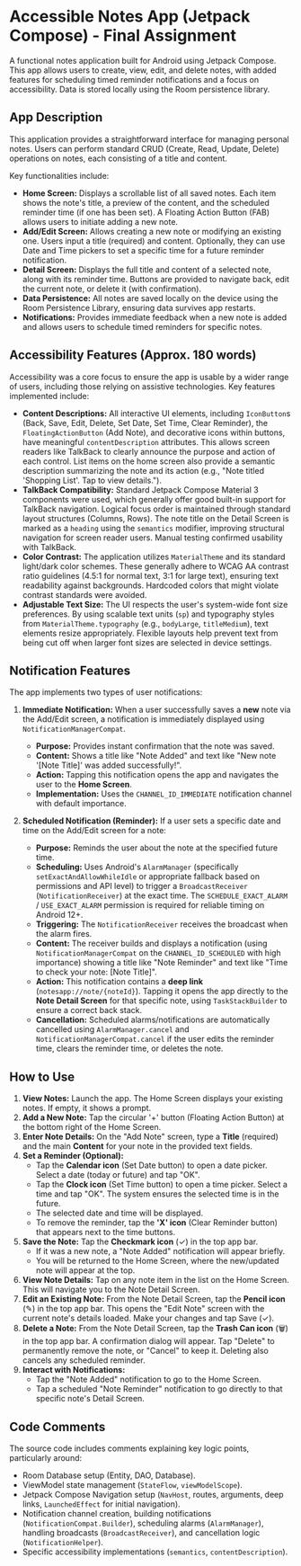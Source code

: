 # Accessible Notes App (Jetpack Compose) - Final Assignment

A functional notes application built for Android using Jetpack Compose. This app allows users to create, view, edit, and delete notes, with added features for scheduling timed reminder notifications and a focus on accessibility. Data is stored locally using the Room persistence library.

## App Description

This application provides a straightforward interface for managing personal notes. Users can perform standard CRUD (Create, Read, Update, Delete) operations on notes, each consisting of a title and content.

Key functionalities include:
*   **Home Screen:** Displays a scrollable list of all saved notes. Each item shows the note's title, a preview of the content, and the scheduled reminder time (if one has been set). A Floating Action Button (FAB) allows users to initiate adding a new note.
*   **Add/Edit Screen:** Allows creating a new note or modifying an existing one. Users input a title (required) and content. Optionally, they can use Date and Time pickers to set a specific time for a future reminder notification.
*   **Detail Screen:** Displays the full title and content of a selected note, along with its reminder time. Buttons are provided to navigate back, edit the current note, or delete it (with confirmation).
*   **Data Persistence:** All notes are saved locally on the device using the Room Persistence Library, ensuring data survives app restarts.
*   **Notifications:** Provides immediate feedback when a new note is added and allows users to schedule timed reminders for specific notes.

## Accessibility Features (Approx. 180 words)

Accessibility was a core focus to ensure the app is usable by a wider range of users, including those relying on assistive technologies. Key features implemented include:

*   **Content Descriptions:** All interactive UI elements, including `IconButton`s (Back, Save, Edit, Delete, Set Date, Set Time, Clear Reminder), the `FloatingActionButton` (Add Note), and decorative icons within buttons, have meaningful `contentDescription` attributes. This allows screen readers like TalkBack to clearly announce the purpose and action of each control. List items on the home screen also provide a semantic description summarizing the note and its action (e.g., "Note titled 'Shopping List'. Tap to view details.").
*   **TalkBack Compatibility:** Standard Jetpack Compose Material 3 components were used, which generally offer good built-in support for TalkBack navigation. Logical focus order is maintained through standard layout structures (Columns, Rows). The note title on the Detail Screen is marked as a `heading` using the `semantics` modifier, improving structural navigation for screen reader users. Manual testing confirmed usability with TalkBack.
*   **Color Contrast:** The application utilizes `MaterialTheme` and its standard light/dark color schemes. These generally adhere to WCAG AA contrast ratio guidelines (4.5:1 for normal text, 3:1 for large text), ensuring text readability against backgrounds. Hardcoded colors that might violate contrast standards were avoided.
*   **Adjustable Text Size:** The UI respects the user's system-wide font size preferences. By using scalable text units (`sp`) and typography styles from `MaterialTheme.typography` (e.g., `bodyLarge`, `titleMedium`), text elements resize appropriately. Flexible layouts help prevent text from being cut off when larger font sizes are selected in device settings.

## Notification Features

The app implements two types of user notifications:

1.  **Immediate Notification:** When a user successfully saves a **new** note via the Add/Edit screen, a notification is immediately displayed using `NotificationManagerCompat`.
    *   **Purpose:** Provides instant confirmation that the note was saved.
    *   **Content:** Shows a title like "Note Added" and text like "New note '[Note Title]' was added successfully!".
    *   **Action:** Tapping this notification opens the app and navigates the user to the **Home Screen**.
    *   **Implementation:** Uses the `CHANNEL_ID_IMMEDIATE` notification channel with default importance.

2.  **Scheduled Notification (Reminder):** If a user sets a specific date and time on the Add/Edit screen for a note:
    *   **Purpose:** Reminds the user about the note at the specified future time.
    *   **Scheduling:** Uses Android's `AlarmManager` (specifically `setExactAndAllowWhileIdle` or appropriate fallback based on permissions and API level) to trigger a `BroadcastReceiver` (`NotificationReceiver`) at the exact time. The `SCHEDULE_EXACT_ALARM` / `USE_EXACT_ALARM` permission is required for reliable timing on Android 12+.
    *   **Triggering:** The `NotificationReceiver` receives the broadcast when the alarm fires.
    *   **Content:** The receiver builds and displays a notification (using `NotificationManagerCompat` on the `CHANNEL_ID_SCHEDULED` with high importance) showing a title like "Note Reminder" and text like "Time to check your note: [Note Title]".
    *   **Action:** This notification contains a **deep link** (`notesapp://note/{noteId}`). Tapping it opens the app directly to the **Note Detail Screen** for that specific note, using `TaskStackBuilder` to ensure a correct back stack.
    *   **Cancellation:** Scheduled alarms/notifications are automatically cancelled using `AlarmManager.cancel` and `NotificationManagerCompat.cancel` if the user edits the reminder time, clears the reminder time, or deletes the note.

## How to Use

1.  **View Notes:** Launch the app. The Home Screen displays your existing notes. If empty, it shows a prompt.
2.  **Add a New Note:** Tap the circular '+' button (Floating Action Button) at the bottom right of the Home Screen.
3.  **Enter Note Details:** On the "Add Note" screen, type a **Title** (required) and the main **Content** for your note in the provided text fields.
4.  **Set a Reminder (Optional):**
    *   Tap the **Calendar icon** (Set Date button) to open a date picker. Select a date (today or future) and tap "OK".
    *   Tap the **Clock icon** (Set Time button) to open a time picker. Select a time and tap "OK". The system ensures the selected time is in the future.
    *   The selected date and time will be displayed.
    *   To remove the reminder, tap the **'X' icon** (Clear Reminder button) that appears next to the time buttons.
5.  **Save the Note:** Tap the **Checkmark icon** (✓) in the top app bar.
    *   If it was a new note, a "Note Added" notification will appear briefly.
    *   You will be returned to the Home Screen, where the new/updated note will appear at the top.
6.  **View Note Details:** Tap on any note item in the list on the Home Screen. This will navigate you to the Note Detail Screen.
7.  **Edit an Existing Note:** From the Note Detail Screen, tap the **Pencil icon** (✎) in the top app bar. This opens the "Edit Note" screen with the current note's details loaded. Make your changes and tap Save (✓).
8.  **Delete a Note:** From the Note Detail Screen, tap the **Trash Can icon** (🗑️) in the top app bar. A confirmation dialog will appear. Tap "Delete" to permanently remove the note, or "Cancel" to keep it. Deleting also cancels any scheduled reminder.
9.  **Interact with Notifications:**
    *   Tap the "Note Added" notification to go to the Home Screen.
    *   Tap a scheduled "Note Reminder" notification to go directly to that specific note's Detail Screen.

## Code Comments

The source code includes comments explaining key logic points, particularly around:
*   Room Database setup (Entity, DAO, Database).
*   ViewModel state management (`StateFlow`, `viewModelScope`).
*   Jetpack Compose Navigation setup (`NavHost`, routes, arguments, deep links, `LaunchedEffect` for initial navigation).
*   Notification channel creation, building notifications (`NotificationCompat.Builder`), scheduling alarms (`AlarmManager`), handling broadcasts (`BroadcastReceiver`), and cancellation logic (`NotificationHelper`).
*   Specific accessibility implementations (`semantics`, `contentDescription`).
